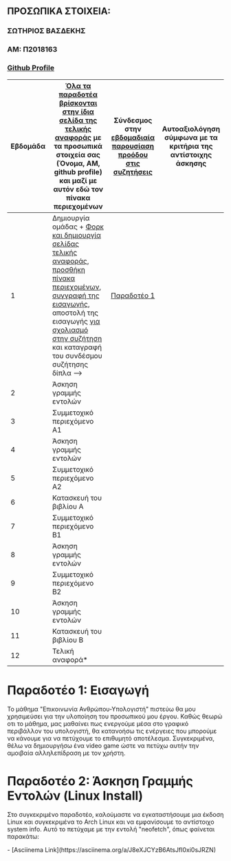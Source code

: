## ΠΡΟΣΩΠΙΚΑ ΣΤΟΙΧΕΙΑ:

### ΣΩΤΗΡΙΟΣ ΒΑΣΔΕΚΗΣ 
### ΑΜ: Π2018163
### [Github Profile](https://github.com/Vasdekis)


| Εβδομάδα | [Όλα τα παραδοτέα βρίσκονται στην ίδια σελίδα της τελικής αναφοράς](https://courses-ionio.github.io/help/deliverables/) με τα προσωπικά στοιχεία σας (Όνομα, ΑΜ, github profile) και μαζί με αυτόν εδώ τον πίνακα περιεχομένων | Σύνδεσμος στην [εβδομαδιαία παρουσίαση προόδου στις συζητήσεις](https://github.com/courses-ionio/help/discussions/categories/show-and-tell) | Αυτοαξιολόγηση σύμφωνα με τα κριτήρια της αντίστοιχης άσκησης |
| --- | --- | --- | --- |
| 1 |  Δημιουργία ομάδας + [Φορκ και δημιουργία σελίδας τελικής αναφοράς](https://courses-ionio.github.io/help/guide/), [προσθήκη πίνακα περιεχομένων](https://raw.githubusercontent.com/courses-ionio/sw/master/README.md), [συγγραφή της εισαγωγής](https://courses-ionio.github.io/help/intro/), αποστολή της εισαγωγής [για σχολιασμό στην συζήτηση](https://github.com/courses-ionio/help/discussions/categories/show-and-tell) και καταγραφή του συνδέσμου συζήτησης δίπλα --> | [Παραδοτέο 1](https://github.com/courses-ionio/help/discussions/838)| |
| 2 | Άσκηση γραμμής εντολών | | |
| 3 | Συμμετοχικό περιεχόμενο A1 | | |
| 4 | Άσκηση γραμμής εντολών | | |
| 5 | Συμμετοχικό περιεχόμενο A2 | | |
| 6 | Κατασκευή του βιβλίου Α | | |
| 7 | Συμμετοχικό περιεχόμενο B1 | | |
| 8 | Άσκηση γραμμής εντολών | | |
| 9 | Συμμετοχικό περιεχόμενο B2 | | |
| 10 | Άσκηση γραμμής εντολών | | |
| 11 | Κατασκευή του βιβλίου Β | | |
| 12 | Τελική αναφορά* | | |

# Παραδοτέο 1: Εισαγωγή
Το μάθημα "Επικοινωνία Ανθρώπου-Υπολογιστή" πιστεύω θα μου χρησιμεύσει για την υλοποίηση του προσωπικού μου έργου. Καθώς θεωρώ οτι το μάθημα, μας μαθαίνει πως ενεργούμε μέσα στο γραφικό περιβάλλον του υπολογιστή, θα κατανοήσω τις ενέργειες που μπορούμε να κάνουμε για να πετύχουμε το επιθυμητό αποτέλεσμα. Συγκεκριμένα, θέλω να δημιουργήσω ένα video game ώστε να πετύχω αυτήν την αμοιβαία αλληλεπίδραση με τον χρήστη.  

# Παραδοτέο 2: Άσκηση Γραμμής Εντολών (Linux Install)
<p>Στο συγκεκριμένο παραδοτέο, καλούμαστε να εγκαταστήσουμε μια έκδοση Linux και συγκεκριμένα το Arch Linux και να εμφανίσουμε το αντίστοιχο system info. Αυτό το πετύχαμε με την εντολή "neofetch", όπως φαίνεται παρακάτω:</p>
- [Asciinema Link](https://asciinema.org/a/J8eXJCYzB6AtsJfI0xi0sJRZN)
